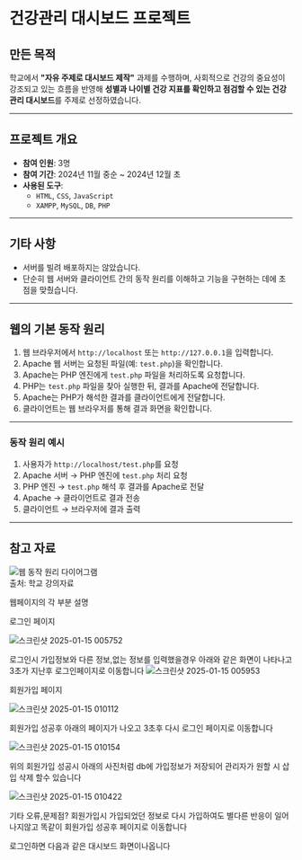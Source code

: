 # 건강관리 대시보드 프로젝트

## **만든 목적**
학교에서 **"자유 주제로 대시보드 제작"** 과제를 수행하며, 사회적으로 건강의 중요성이 강조되고 있는 흐름을 반영해 **성별과 나이별 건강 지표를 확인하고 점검할 수 있는 건강관리 대시보드**를 주제로 선정하였습니다.


---

## **프로젝트 개요**
- **참여 인원**: 3명  
- **참여 기간**: 2024년 11월 중순 ~ 2024년 12월 초  
- **사용된 도구**:  
  - `HTML`, `CSS`, `JavaScript`  
  - `XAMPP`, `MySQL`, `DB`, `PHP`

---

## **기타 사항**
- 서버를 빌려 배포하지는 않았습니다.  
- 단순히 웹 서버와 클라이언트 간의 동작 원리를 이해하고 기능을 구현하는 데에 초점을 맞췄습니다.

---

## **웹의 기본 동작 원리**
1. 웹 브라우저에서 `http://localhost` 또는 `http://127.0.0.1`을 입력합니다.  
2. Apache 웹 서버는 요청된 파일(예: `test.php`)을 확인합니다.  
3. Apache는 PHP 엔진에게 `test.php` 파일을 처리하도록 요청합니다.  
4. PHP는 `test.php` 파일을 찾아 실행한 뒤, 결과를 Apache에 전달합니다.  
5. Apache는 PHP가 해석한 결과를 클라이언트에게 전달합니다.  
6. 클라이언트는 웹 브라우저를 통해 결과 화면을 확인합니다.  

---

### **동작 원리 예시**
1. 사용자가 `http://localhost/test.php`를 요청  
2. Apache 서버 → PHP 엔진에 `test.php` 처리 요청  
3. PHP 엔진 → `test.php` 해석 후 결과를 Apache로 전달  
4. Apache → 클라이언트로 결과 전송  
5. 클라이언트 → 브라우저에 결과 출력  

---

## **참고 자료**
![웹 동작 원리 다이어그램](https://github.com/user-attachments/assets/17375225-e232-4960-a49d-7474c7ea49e5)  
출처: 학교 강의자료





웹페이지의 각 부분 설명

로그인 페이지

![스크린샷 2025-01-15 005752](https://github.com/user-attachments/assets/93715ed4-6de2-4143-82bb-fa0a250aa5d4)

로그인시 가입정보와 다른 정보,없는 정보를 입력했을경우 아래와 같은 화면이 나타나고 3초가 지난후 로그인페이지로 이동합니다
![스크린샷 2025-01-15 005953](https://github.com/user-attachments/assets/aee9f2ca-9430-485f-9c12-3425974cbf10)


회원가입 페이지 

![스크린샷 2025-01-15 010112](https://github.com/user-attachments/assets/a7c1e6d3-95b9-48d2-b9e8-e3eea0657044)

회원가입 성공후 아래의 페이지가 나오고 3초후 다시 로그인 페이지로 이동합니다

![스크린샷 2025-01-15 010154](https://github.com/user-attachments/assets/b69b0ad2-42f5-455b-bfef-fc850f98fe04)

위의 회원가입 성공시 아래의 사진처럼 db에 가입정보가 저장되어 관리자가 원할 시 삽입 삭제 할수 있습니다 

![스크린샷 2025-01-15 010422](https://github.com/user-attachments/assets/397760be-dfcf-4aa6-bdab-0c85f7acbf61)


기타 오류,문제점?
회원가입시 가입되었던 정보로 다시 가입하여도 별다른 반응이 일어나지않고 똑같이 회원가입 성공후 페이지로 이동합니다







로그인하면 다음과 같은 대시보드 화면이나옵니다


